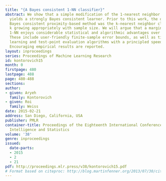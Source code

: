 ```yaml
---
title: "{A Bayes consistent 1-NN classifier}"
abstract: We show that a simple modification of the 1-nearest neighbor classifier
  yields a strongly Bayes consistent learner. Prior to this work, the only strongly
  Bayes consistent proximity-based method was the k-nearest neighbor classifier, for
  k growing appropriately with sample size. We will argue that a margin-regularized
  1-NN enjoys considerable statistical and algorithmic advantages over the k-NN classifier.
  These include user-friendly finite-sample error bounds, as well as time- and memory-efficient
  learning and test-point evaluation algorithms with a principled speed-accuracy tradeoff.
  Encouraging empirical results are reported.
layout: inproceedings
series: Proceedings of Machine Learning Research
id: kontorovich15
month: 0
firstpage: 480
lastpage: 488
page: 480-488
sections: 
author:
- given: Aryeh
  family: Kontorovich
- given: Roi
  family: Weiss
date: 2015-02-21
address: San Diego, California, USA
publisher: PMLR
container-title: Proceedings of the Eighteenth International Conference on Artificial
  Intelligence and Statistics
volume: '38'
genre: inproceedings
issued:
  date-parts:
  - 2015
  - 2
  - 21
pdf: http://proceedings.mlr.press/v38/kontorovich15.pdf
# Format based on citeproc: http://blog.martinfenner.org/2013/07/30/citeproc-yaml-for-bibliographies/
---
```

